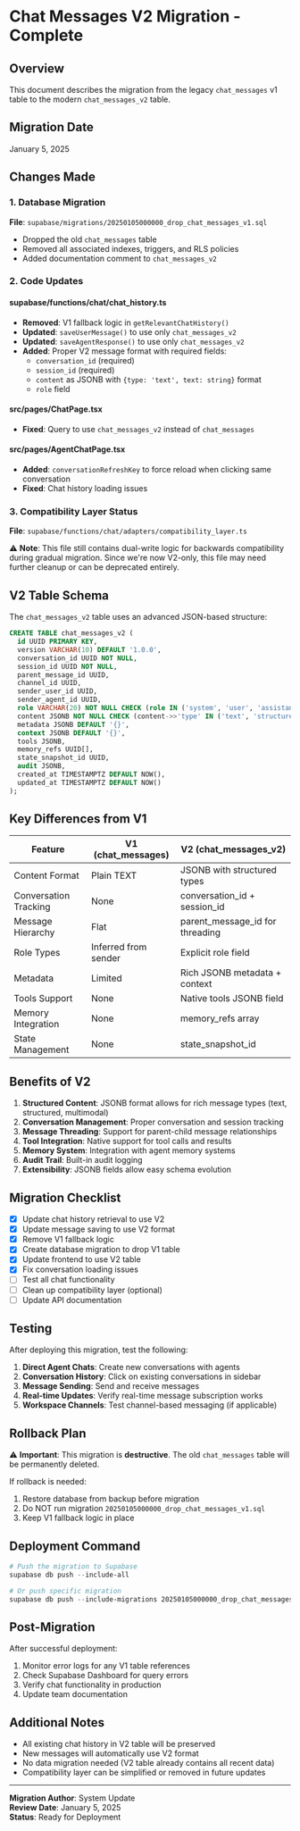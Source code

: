 # Chat Messages V2 Migration - Complete

## Overview
This document describes the migration from the legacy `chat_messages` v1 table to the modern `chat_messages_v2` table.

## Migration Date
January 5, 2025

## Changes Made

### 1. Database Migration
**File**: `supabase/migrations/20250105000000_drop_chat_messages_v1.sql`

- Dropped the old `chat_messages` table
- Removed all associated indexes, triggers, and RLS policies
- Added documentation comment to `chat_messages_v2`

### 2. Code Updates

#### supabase/functions/chat/chat_history.ts
- **Removed**: V1 fallback logic in `getRelevantChatHistory()`
- **Updated**: `saveUserMessage()` to use only `chat_messages_v2`
- **Updated**: `saveAgentResponse()` to use only `chat_messages_v2`
- **Added**: Proper V2 message format with required fields:
  - `conversation_id` (required)
  - `session_id` (required)
  - `content` as JSONB with `{type: 'text', text: string}` format
  - `role` field

#### src/pages/ChatPage.tsx
- **Fixed**: Query to use `chat_messages_v2` instead of `chat_messages`

#### src/pages/AgentChatPage.tsx
- **Added**: `conversationRefreshKey` to force reload when clicking same conversation
- **Fixed**: Chat history loading issues

### 3. Compatibility Layer Status
**File**: `supabase/functions/chat/adapters/compatibility_layer.ts`

⚠️ **Note**: This file still contains dual-write logic for backwards compatibility during gradual migration. Since we're now V2-only, this file may need further cleanup or can be deprecated entirely.

## V2 Table Schema

The `chat_messages_v2` table uses an advanced JSON-based structure:

```sql
CREATE TABLE chat_messages_v2 (
  id UUID PRIMARY KEY,
  version VARCHAR(10) DEFAULT '1.0.0',
  conversation_id UUID NOT NULL,
  session_id UUID NOT NULL,
  parent_message_id UUID,
  channel_id UUID,
  sender_user_id UUID,
  sender_agent_id UUID,
  role VARCHAR(20) NOT NULL CHECK (role IN ('system', 'user', 'assistant', 'tool')),
  content JSONB NOT NULL CHECK (content->>'type' IN ('text', 'structured', 'multimodal', 'tool_result')),
  metadata JSONB DEFAULT '{}',
  context JSONB DEFAULT '{}',
  tools JSONB,
  memory_refs UUID[],
  state_snapshot_id UUID,
  audit JSONB,
  created_at TIMESTAMPTZ DEFAULT NOW(),
  updated_at TIMESTAMPTZ DEFAULT NOW()
);
```

## Key Differences from V1

| Feature | V1 (chat_messages) | V2 (chat_messages_v2) |
|---------|-------------------|----------------------|
| Content Format | Plain TEXT | JSONB with structured types |
| Conversation Tracking | None | conversation_id + session_id |
| Message Hierarchy | Flat | parent_message_id for threading |
| Role Types | Inferred from sender | Explicit role field |
| Metadata | Limited | Rich JSONB metadata + context |
| Tools Support | None | Native tools JSONB field |
| Memory Integration | None | memory_refs array |
| State Management | None | state_snapshot_id |

## Benefits of V2

1. **Structured Content**: JSONB format allows for rich message types (text, structured, multimodal)
2. **Conversation Management**: Proper conversation and session tracking
3. **Message Threading**: Support for parent-child message relationships
4. **Tool Integration**: Native support for tool calls and results
5. **Memory System**: Integration with agent memory systems
6. **Audit Trail**: Built-in audit logging
7. **Extensibility**: JSONB fields allow easy schema evolution

## Migration Checklist

- [x] Update chat history retrieval to use V2
- [x] Update message saving to use V2 format
- [x] Remove V1 fallback logic
- [x] Create database migration to drop V1 table
- [x] Update frontend to use V2 table
- [x] Fix conversation loading issues
- [ ] Test all chat functionality
- [ ] Clean up compatibility layer (optional)
- [ ] Update API documentation

## Testing

After deploying this migration, test the following:

1. **Direct Agent Chats**: Create new conversations with agents
2. **Conversation History**: Click on existing conversations in sidebar
3. **Message Sending**: Send and receive messages
4. **Real-time Updates**: Verify real-time message subscription works
5. **Workspace Channels**: Test channel-based messaging (if applicable)

## Rollback Plan

⚠️ **Important**: This migration is **destructive**. The old `chat_messages` table will be permanently deleted.

If rollback is needed:
1. Restore database from backup before migration
2. Do NOT run migration `20250105000000_drop_chat_messages_v1.sql`
3. Keep V1 fallback logic in place

## Deployment Command

```powershell
# Push the migration to Supabase
supabase db push --include-all

# Or push specific migration
supabase db push --include-migrations 20250105000000_drop_chat_messages_v1
```

## Post-Migration

After successful deployment:
1. Monitor error logs for any V1 table references
2. Check Supabase Dashboard for query errors
3. Verify chat functionality in production
4. Update team documentation

## Additional Notes

- All existing chat history in V2 table will be preserved
- New messages will automatically use V2 format
- No data migration needed (V2 table already contains all recent data)
- Compatibility layer can be simplified or removed in future updates

---

**Migration Author**: System Update  
**Review Date**: January 5, 2025  
**Status**: Ready for Deployment

